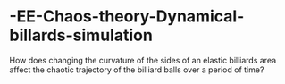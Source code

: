 # -EE-Chaos-theory-Dynamical-billards-simulation
How does changing the curvature of the sides of an elastic billiards area affect the chaotic trajectory of the billiard balls over a period of time?
